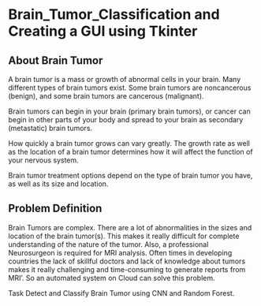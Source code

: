 # Brain_Tumor_Classification and Creating a GUI using Tkinter

## About Brain Tumor
A brain tumor is a mass or growth of abnormal cells in your brain. Many different types of brain tumors exist. Some brain tumors are noncancerous (benign), and some brain tumors are cancerous (malignant).

Brain tumors can begin in your brain (primary brain tumors), or cancer can begin in other parts of your body and spread to your brain as secondary (metastatic) brain tumors.

How quickly a brain tumor grows can vary greatly. The growth rate as well as the location of a brain tumor determines how it will affect the function of your nervous system.

Brain tumor treatment options depend on the type of brain tumor you have, as well as its size and location.

## Problem Definition
Brain Tumors are complex. There are a lot of abnormalities in the sizes and location of the brain tumor(s). This makes it really difficult for complete understanding of the nature of the tumor. Also, a professional Neurosurgeon is required for MRI analysis. Often times in developing countries the lack of skillful doctors and lack of knowledge about tumors makes it really challenging and time-consuming to generate reports from MRI’. So an automated system on Cloud can solve this problem.

Task
Detect and Classify Brain Tumor using CNN and Random Forest.
